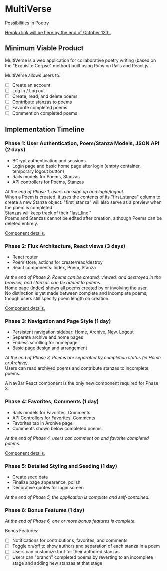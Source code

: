 # MultiVerse

Possibilities in Poetry

[Heroku link will be here by the end of October 12th.][heroku]

[heroku]: http://www.herokuapp.com

## Minimum Viable Product

MultiVerse is a web application for collaborative poetry writing (based on the
  "Exquisite Corpse" method) built using
Ruby on Rails and React.js.

MultiVerse allows users to:

- [ ] Create an account
- [ ] Log in / Log out
- [ ] Create, read, and delete poems
- [ ] Contribute stanzas to poems
- [ ] Favorite completed poems
- [ ] Comment on completed poems

## Implementation Timeline

### Phase 1: User Authentication, Poem/Stanza Models, JSON API (2 days)
* BCrypt authentication and sessions
* Login page and basic home page after login (empty container, temporary logout
  button)
* Rails models for Poems, Stanzas
* API controllers for Poems, Stanzas

*At the end of Phase 1, users can sign up and login/logout.*   
When a Poem is created, it uses the contents of its "first_stanza" column to
create a new Stanza object. "first_stanza" will also serve as a preview when the
poem is completed.  
Stanzas will keep track of their "last_line."  
Poems and Stanzas cannot be edited after creation, although Poems can be deleted
entirely.  

[Component details.](./docs/phases/phase1.md)

### Phase 2: Flux Architecture, React views (3 days)
* React router
* Poem store, actions for create/read/destroy
* React components: Index, Poem, Stanza

*At the end of Phase 2, Poems can be created, viewed, and destroyed in the
browser, and stanzas can be added to poems.*  
Home page (Index) shows all poems created by or involving the user.  
No distinction is yet made between complete and incomplete poems, though users
still specify poem length on creation.  

[Component details.](./docs/phases/phase2.md)


### Phase 3: Navigation and Page Style (1 day)
* Persistent navigation sidebar: Home, Archive, New, Logout
* Separate archive and home pages
* Endless scrolling for homepage
* Basic page design and arrangement

*At the end of Phase 3, Poems are separated by completion status (in Home or
  Archive).*  
Users can read archived poems and contribute stanzas to incomplete poems.  

A NavBar React component is the only new component required for Phase 3.

### Phase 4: Favorites, Comments (1 day)
* Rails models for Favorites, Comments
* API Controllers for Favorites, Comments
* Favorites tab in Archive page
* Comments shown below completed poems

*At the end of Phase 4, users can comment on and favorite completed poems.*

[Component details.](./docs/phases/phase4.md)

### Phase 5: Detailed Styling and Seeding (1 day)
* Create seed data
* Finalize page appearance, polish
* Decorative quotes for login screen

*At the end of Phase 5, the application is complete and self-contained.*

### Phase 6: Bonus Features (1 day)
*At the end of Phase 6, one or more bonus features is complete.*

Bonus Features:  
- [ ] Notifications for contributions, favorites, and comments
- [ ] Toggle on/off to show authors and separation of each stanza in a poem
- [ ] Users can customize font for their authored stanzas
- [ ] Users can "branch" completed poems by reverting to an incomplete stage and
 adding new stanzas at that stage

